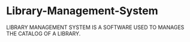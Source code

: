 # Library-Management-System
LIBRARY MANAGEMENT SYSTEM IS A SOFTWARE USED TO MANAGES THE CATALOG OF A LIBRARY.
